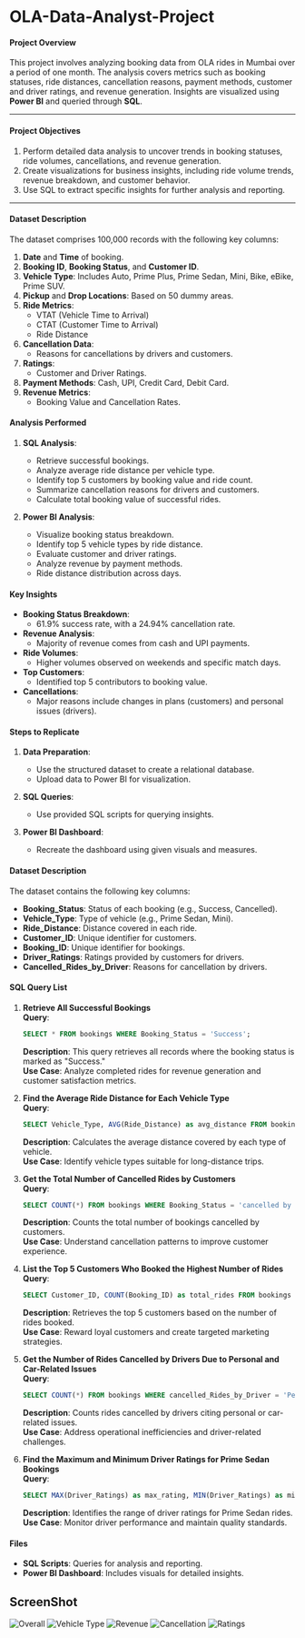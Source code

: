# OLA-Data-Analyst-Project

#### **Project Overview**
This project involves analyzing booking data from OLA rides in Mumbai over a period of one month. The analysis covers metrics such as booking statuses, ride distances, cancellation reasons, payment methods, customer and driver ratings, and revenue generation. Insights are visualized using **Power BI** and queried through **SQL**.

---

#### **Project Objectives**
1. Perform detailed data analysis to uncover trends in booking statuses, ride volumes, cancellations, and revenue generation.
2. Create visualizations for business insights, including ride volume trends, revenue breakdown, and customer behavior.
3. Use SQL to extract specific insights for further analysis and reporting.

---

#### **Dataset Description**
The dataset comprises 100,000 records with the following key columns:
1. **Date** and **Time** of booking.
2. **Booking ID**, **Booking Status**, and **Customer ID**.
3. **Vehicle Type**: Includes Auto, Prime Plus, Prime Sedan, Mini, Bike, eBike, Prime SUV.
4. **Pickup** and **Drop Locations**: Based on 50 dummy areas.
5. **Ride Metrics**:
   - VTAT (Vehicle Time to Arrival)
   - CTAT (Customer Time to Arrival)
   - Ride Distance
6. **Cancellation Data**:
   - Reasons for cancellations by drivers and customers.
7. **Ratings**:
   - Customer and Driver Ratings.
8. **Payment Methods**: Cash, UPI, Credit Card, Debit Card.
9. **Revenue Metrics**:
   - Booking Value and Cancellation Rates.


#### **Analysis Performed**
1. **SQL Analysis**:
   - Retrieve successful bookings.
   - Analyze average ride distance per vehicle type.
   - Identify top 5 customers by booking value and ride count.
   - Summarize cancellation reasons for drivers and customers.
   - Calculate total booking value of successful rides.


2. **Power BI Analysis**:
   - Visualize booking status breakdown.
   - Identify top 5 vehicle types by ride distance.
   - Evaluate customer and driver ratings.
   - Analyze revenue by payment methods.
   - Ride distance distribution across days.


#### **Key Insights**
- **Booking Status Breakdown**: 
  - 61.9% success rate, with a 24.94% cancellation rate.
- **Revenue Analysis**: 
  - Majority of revenue comes from cash and UPI payments.
- **Ride Volumes**: 
  - Higher volumes observed on weekends and specific match days.
- **Top Customers**: 
  - Identified top 5 contributors to booking value.
- **Cancellations**:
  - Major reasons include changes in plans (customers) and personal issues (drivers).


#### **Steps to Replicate**
1. **Data Preparation**:
   - Use the structured dataset to create a relational database.
   - Upload data to Power BI for visualization.

2. **SQL Queries**:
   - Use provided SQL scripts for querying insights.

3. **Power BI Dashboard**:
   - Recreate the dashboard using given visuals and measures.


#### **Dataset Description**
The dataset contains the following key columns:
- **Booking_Status**: Status of each booking (e.g., Success, Cancelled).
- **Vehicle_Type**: Type of vehicle (e.g., Prime Sedan, Mini).
- **Ride_Distance**: Distance covered in each ride.
- **Customer_ID**: Unique identifier for customers.
- **Booking_ID**: Unique identifier for bookings.
- **Driver_Ratings**: Ratings provided by customers for drivers.
- **Cancelled_Rides_by_Driver**: Reasons for cancellation by drivers.



#### **SQL Query List**

1. **Retrieve All Successful Bookings**  
   **Query**:  
   ```sql
   SELECT * FROM bookings WHERE Booking_Status = 'Success';
   ```  
   **Description**: This query retrieves all records where the booking status is marked as "Success."  
   **Use Case**: Analyze completed rides for revenue generation and customer satisfaction metrics.

2. **Find the Average Ride Distance for Each Vehicle Type**  
   **Query**:  
   ```sql
   SELECT Vehicle_Type, AVG(Ride_Distance) as avg_distance FROM bookings GROUP BY Vehicle_Type;
   ```  
   **Description**: Calculates the average distance covered by each type of vehicle.  
   **Use Case**: Identify vehicle types suitable for long-distance trips.

3. **Get the Total Number of Cancelled Rides by Customers**  
   **Query**:  
   ```sql
   SELECT COUNT(*) FROM bookings WHERE Booking_Status = 'cancelled by Customer';
   ```  
   **Description**: Counts the total number of bookings cancelled by customers.  
   **Use Case**: Understand cancellation patterns to improve customer experience.

4. **List the Top 5 Customers Who Booked the Highest Number of Rides**  
   **Query**:  
   ```sql
   SELECT Customer_ID, COUNT(Booking_ID) as total_rides FROM bookings GROUP BY Customer_ID ORDER BY total_rides DESC LIMIT 5;
   ```  
   **Description**: Retrieves the top 5 customers based on the number of rides booked.  
   **Use Case**: Reward loyal customers and create targeted marketing strategies.

5. **Get the Number of Rides Cancelled by Drivers Due to Personal and Car-Related Issues**  
   **Query**:  
   ```sql
   SELECT COUNT(*) FROM bookings WHERE cancelled_Rides_by_Driver = 'Personal & Car related issue';
   ```  
   **Description**: Counts rides cancelled by drivers citing personal or car-related issues.  
   **Use Case**: Address operational inefficiencies and driver-related challenges.

6. **Find the Maximum and Minimum Driver Ratings for Prime Sedan Bookings**  
   **Query**:  
   ```sql
   SELECT MAX(Driver_Ratings) as max_rating, MIN(Driver_Ratings) as min_rating FROM bookings WHERE Vehicle_Type = 'Prime Sedan';
   ```  
   **Description**: Identifies the range of driver ratings for Prime Sedan rides.  
   **Use Case**: Monitor driver performance and maintain quality standards.



#### **Files**
- **SQL Scripts**: Queries for analysis and reporting.
- **Power BI Dashboard**: Includes visuals for detailed insights.


## **ScreenShot**
![Overall](https://github.com/user-attachments/assets/a7612931-615a-4363-aa79-164ccd33f965)
![Vehicle Type](https://github.com/user-attachments/assets/35580d10-649d-4492-8eca-5eaf7f29f100)
![Revenue](https://github.com/user-attachments/assets/b3ba5f2f-4f9d-4f61-8c8f-341f31c59243)
![Cancellation](https://github.com/user-attachments/assets/0d188012-1919-4372-a6fe-fea891e9d777)
![Ratings](https://github.com/user-attachments/assets/fb746328-ca3f-4d9b-93ae-2fb4163372c2)
